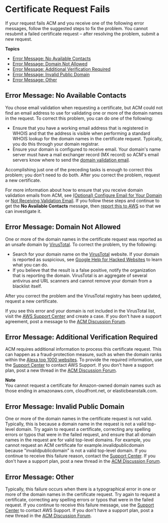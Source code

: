 # Certificate Request Fails<a name="troubleshooting-failed"></a>

If your request fails ACM and you receive one of the following error messages, follow the suggested steps to fix the problem\. You cannot resubmit a failed certificate request – after resolving the problem, submit a new request\.

**Topics**
+ [Error Message: No Available Contacts](#failed-no-available-contacts)
+ [Error Message: Domain Not Allowed](#failed-domain-not-allowed)
+ [Error Message: Additional Verification Required](#failed-additional-verification-required)
+ [Error Message: Invalid Public Domain](#failed-invalid-domain)
+ [Error Message: Other](#failed-other)

## Error Message: No Available Contacts<a name="failed-no-available-contacts"></a>

You chose email validation when requesting a certificate, but ACM could not find an email address to use for validating one or more of the domain names in the request\. To correct this problem, you can do one of the following:
+ Ensure that you have a working email address that is registered in WHOIS and that the address is visible when performing a standard WHOIS lookup for the domain names in the certificate request\. Typically, you do this through your domain registrar\.
+ Ensure your domain is configured to receive email\. Your domain's name server must have a mail exchanger record \(MX record\) so ACM's email servers know where to send the [domain validation email](gs-acm-validate-email.md)\.

Accomplishing just one of the preceding tasks is enough to correct this problem; you don't need to do both\. After you correct the problem, request a new certificate\. 

For more information about how to ensure that you receive domain validation emails from ACM, see [\(Optional\) Configure Email for Your Domain](setup-email.md) or [Not Receiving Validation Email](troubleshooting-email-validation.md#troubleshooting-no-mail)\. If you follow these steps and continue to get the **No Available Contacts** message, then [report this to AWS](https://console.aws.amazon.com/support/home) so that we can investigate it\.

## Error Message: Domain Not Allowed<a name="failed-domain-not-allowed"></a>

One or more of the domain names in the certificate request was reported as an unsafe domain by [VirusTotal](https://www.virustotal.com/gui/home/url)\. To correct the problem, try the following:
+ Search for your domain name on the [VirusTotal](https://www.virustotal.com/gui/home/url) website\. If your domain is reported as suspicious, see [Google Help for Hacked Websites](https://www.google.com/webmasters/hacked/) to learn what you can do\.
+ If you believe that the result is a false positive, notify the organization that is reporting the domain\. VirusTotal is an aggregate of several antivirus and URL scanners and cannot remove your domain from a blacklist itself\.

After you correct the problem and the VirusTotal registry has been updated, request a new certificate\.

If you see this error and your domain is not included in the VirusTotal list, visit the [AWS Support Center](https://console.aws.amazon.com/support/home) and create a case\. If you don't have a support agreement, post a message to the [ACM Discussion Forum](https://forums.aws.amazon.com/forum.jspa?forumID=206)\.

## Error Message: Additional Verification Required<a name="failed-additional-verification-required"></a>

ACM requires additional information to process this certificate request\. This can happen as a fraud\-protection measure, such as when the domain ranks within the [Alexa top 1000 websites](https://aws.amazon.com/marketplace/pp/Amazon-Web-Services-Alexa-Top-Sites/B07QK2XWNV)\. To provide the required information, use the [Support Center](https://console.aws.amazon.com/support/home) to contact AWS Support\. If you don't have a support plan, post a new thread in the [ACM Discussion Forum](https://forums.aws.amazon.com/forum.jspa?forumID=206)\. 

**Note**  
You cannot request a certificate for Amazon\-owned domain names such as those ending in amazonaws\.com, cloudfront\.net, or elasticbeanstalk\.com\.

## Error Message: Invalid Public Domain<a name="failed-invalid-domain"></a>

One or more of the domain names in the certificate request is not valid\. Typically, this is because a domain name in the request is not a valid top\-level domain\. Try again to request a certificate, correcting any spelling errors or typos that were in the failed request, and ensure that all domain names in the request are for valid top\-level domains\. For example, you cannot request an ACM certificate for example\.invalidpublicdomain because "invalidpublicdomain" is not a valid top\-level domain\. If you continue to receive this failure reason, contact the [Support Center](https://console.aws.amazon.com/support/home)\. If you don't have a support plan, post a new thread in the [ACM Discussion Forum](https://forums.aws.amazon.com/forum.jspa?forumID=206)\.

## Error Message: Other<a name="failed-other"></a>

Typically, this failure occurs when there is a typographical error in one or more of the domain names in the certificate request\. Try again to request a certificate, correcting any spelling errors or typos that were in the failed request\. If you continue to receive this failure message, use the [Support Center](https://console.aws.amazon.com/support/home) to contact AWS Support\. If you don't have a support plan, post a new thread in the [ACM Discussion Forum](https://forums.aws.amazon.com/forum.jspa?forumID=206)\.